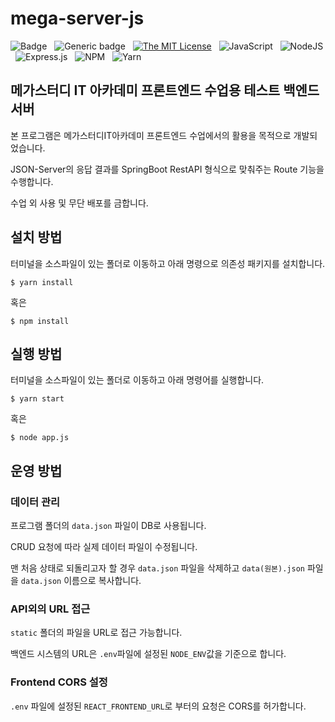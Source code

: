# mega-server-js

![Badge](https://img.shields.io/badge/Author-Lee%20KwangHo-blue.svg?style=flat-square&logo=appveyor) &nbsp;
![Generic badge](https://img.shields.io/badge/version-1.0.0-critical.svg?style=flat-square&logo=appveyor) &nbsp;
[![The MIT License](https://img.shields.io/badge/license-MIT-orange.svg?style=flat-square&logo=appveyor)](http://opensource.org/licenses/MIT) &nbsp;
![JavaScript](https://img.shields.io/badge/javascript-%23323330.svg?style=flat-square&logo=javascript&logoColor=%23F7DF1E) &nbsp;
![NodeJS](https://img.shields.io/badge/node.js-6DA55F?style=flat-square&logo=node.js&logoColor=white) &nbsp;
![Express.js](https://img.shields.io/badge/express.js-%23404d59.svg?style=flat-square&logo=express&logoColor=%2361DAFB) &nbsp;
![NPM](https://img.shields.io/badge/NPM-%23CB3837.svg?style=flat-square&logo=npm&logoColor=white) &nbsp;
![Yarn](https://img.shields.io/badge/yarn-%232C8EBB.svg?style=flat-square&logo=yarn&logoColor=white)


## 메가스터디 IT 아카데미 프론트엔드 수업용 테스트 백엔드 서버

본 프로그램은 메가스터디IT아카데미 프론트엔드 수업에서의 활용을 목적으로 개발되었습니다.

JSON-Server의 응답 결과를 SpringBoot RestAPI 형식으로 맞춰주는 Route 기능을 수행합니다.

수업 외 사용 및 무단 배포를 금합니다.

## 설치 방법

터미널을 소스파일이 있는 폴더로 이동하고 아래 명령으로 의존성 패키지를 설치합니다.

```shell
$ yarn install
```

혹은

```shell
$ npm install
```

## 실행 방법

터미널을 소스파일이 있는 폴더로 이동하고 아래 명령어를 실행합니다.

```shell
$ yarn start
```

혹은

```shell
$ node app.js
```

## 운영 방법

### 데이터 관리

프로그램 폴더의 `data.json` 파일이 DB로 사용됩니다.

CRUD 요청에 따라 실제 데이터 파일이 수정됩니다.

맨 처음 상태로 되돌리고자 할 경우 `data.json` 파일을 삭제하고 `data(원본).json` 파일을 `data.json` 이름으로 복사합니다.

### API외의 URL 접근

`static` 폴더의 파일을 URL로 접근 가능합니다.

백엔드 시스템의 URL은 `.env`파일에 설정된 `NODE_ENV`값을 기준으로 합니다.

### Frontend CORS 설정

`.env` 파일에 설정된 `REACT_FRONTEND_URL`로 부터의 요청은 CORS를 허가합니다.